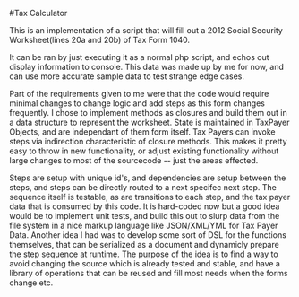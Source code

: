 #Tax Calculator

This is an implementation of a script that will fill out a 2012 Social Security Worksheet(lines 20a and 20b) of Tax Form 1040. 

It can be ran by just executing it as a normal php script, and echos out display information to console. This data was made up by me for now, and can use more accurate sample data to test strange edge cases.

Part of the requirements given to me were that the code would require minimal changes to change logic and add steps as this form changes frequently. I chose to implement methods as closures and build them out in a data structure to represent the worksheet. State is maintained in TaxPayer Objects, and are independant of them form itself. Tax Payers can invoke steps via indirection characteristic of closure methods. This makes it pretty easy to throw in new functionality, or adjust existing functionality without large changes to most of the sourcecode -- just the areas effected. 

Steps are setup with unique id's, and dependencies are setup between the steps, and steps can be directly routed to a next specifec next step. The sequence itself is testable, as are transitions to each step, and the tax payer data that is consumed by this code. It is hard-coded now but a good idea would be to implement unit tests, and build this out to slurp data from the file system in a nice markup language like JSON/XML/YML for Tax Payer Data. Another idea I had was to develop some sort of DSL for the functions themselves, that can be serialized as a document and dynamicly prepare the step sequence at runtime. The purpose of the idea is to find a way to avoid changing the source which is already tested and stable, and have a library of operations that can be reused and fill most needs when the forms change etc.